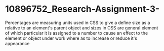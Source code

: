# 10896752_Research-Assignment-3-
Percentages are measuring units used in CSS to give a define size as a relative to  an element's parent object and sizes in CSS are general element of which  particular it is assigned to a number to cause an effect to the element or object under work where as to increase or reduce it's appearance
